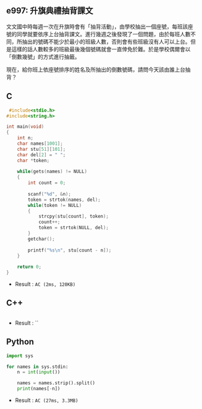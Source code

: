 ## e997: 升旗典禮抽背課文
文文國中時每週一次在升旗時會有「抽背活動」，由學校抽出一個座號，每班該座號的同學就要依序上台抽背課文。進行幾週之後發現了一佪問題，由於每班人數不同，所抽出的號碼不能少於最小的班級人數，否則會有些班級沒有人可以上台。但是這樣的話人數較多的班級最後幾個號碼就會一直倖免於難。於是學校偶爾會以「倒數幾號」的方式進行抽籤。

現在，給你班上依座號排序的姓名及所抽出的倒數號碼，請問今天該由誰上台抽背？

## C
```C
 #include<stdio.h>
#include<string.h>

int main(void)
{
	int n;
	char names[1001];
	char stu[51][101];
	char del[2] = " ";
	char *token; 
	
	while(gets(names) != NULL)
	{
		int count = 0;
		
		scanf("%d", &n);
		token = strtok(names, del);
		while(token != NULL)
		{
			strcpy(stu[count], token);
			count++;
			token = strtok(NULL, del);
		}
		getchar();
		
		printf("%s\n", stu[count - n]);
	}
	
	return 0;
}
```
 * Result : `AC (2ms, 120KB)`

## C++
```C++

```
 * Result : ``

## Python
```python
import sys

for names in sys.stdin:
    n = int(input())

    names = names.strip().split()
    print(names[-n])
```
 * Result : `AC (27ms, 3.3MB)`
